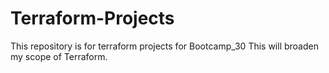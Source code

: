 # Terraform-Projects
This repository is for terraform projects for Bootcamp_30
This will broaden my scope of Terraform.
